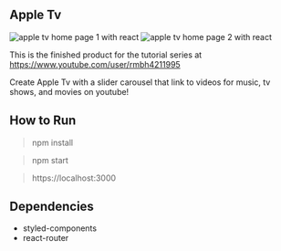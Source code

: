 ## Apple Tv

![apple tv home page 1 with react](https://github.com/rmbh4211995/apple-tv/blob/master/src/res/read-me/homepage-1.png)
![apple tv home page 2 with react](https://github.com/rmbh4211995/apple-tv/blob/master/src/res/read-me/homepage-2.png)

This is the finished product for the tutorial series at https://www.youtube.com/user/rmbh4211995

Create Apple Tv with a slider carousel that link to videos for music, tv shows, and movies on youtube!

## How to Run

> npm install

> npm start

> https://localhost:3000

## Dependencies

* styled-components
* react-router
